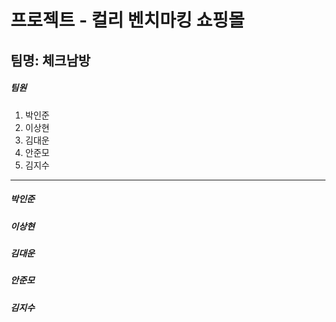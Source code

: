 프로젝트 - 컬리 벤치마킹 쇼핑몰   
=============
팀명: 체크남방   
-------------
##### 팀원
1. 박인준
2. 이상현
3. 김대운
4. 안준모
5. 김지수
-------------
##### 박인준

##### 이상현

##### 김대운

##### 안준모

##### 김지수
